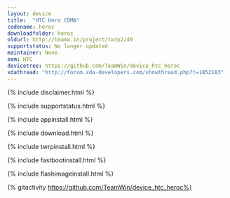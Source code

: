 ```yaml
---
layout: device
title:  "HTC Hero CDMA"
codename: heroc
downloadfolder: heroc
oldurl: http://teamw.in/project/twrp2/49
supportstatus: No longer updated
maintainer: None
oem: HTC
devicetree: https://github.com/TeamWin/device_htc_heroc
xdathread: "http://forum.xda-developers.com/showthread.php?t=1852183"
---
```


{% include disclaimer.html %}

{% include supportstatus.html %}

{% include appinstall.html %}

{% include download.html %}

{% include twrpinstall.html %}

{% include fastbootinstall.html %}

{% include flashimageinstall.html %}

{% gitactivity  https://github.com/TeamWin/device_htc_heroc%}
